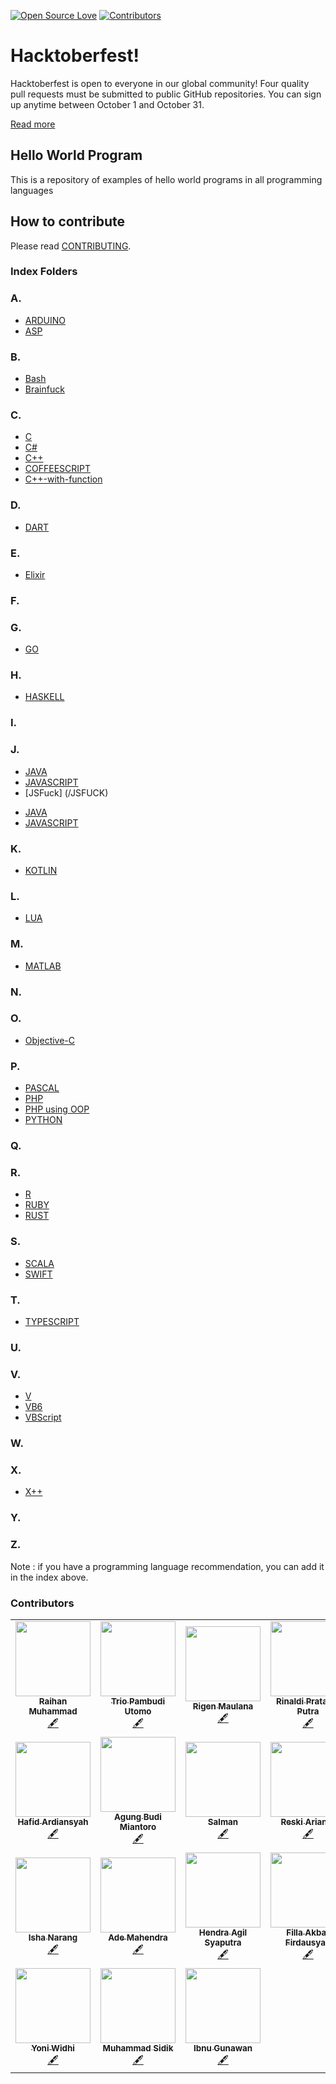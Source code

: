 [![Open Source Love](https://badges.frapsoft.com/os/v1/open-source.png?v=103)](https://github.com/saturdayclass/hello-world-all-programming-language)
[![Contributors](https://img.shields.io/github/contributors/saturdayclass/hello-world-all-programming-language)](https://github.com/saturdayclass/hello-world-all-programming-language/graphs/contributors)

# Hacktoberfest!

Hacktoberfest is open to everyone in our global community! Four quality pull requests must be submitted to public GitHub repositories. You can sign up anytime between October 1 and October 31.

[Read more](https://hacktoberfest.digitalocean.com/faq/)

## Hello World Program

This is a repository of examples of hello world programs in all programming languages

## How to contribute

Please read [CONTRIBUTING](/CONTRIBUTING.md).

### Index Folders

### A.


- [ARDUINO](/ARDUINO)
- [ASP](/ASP)


### B.

- [Bash](/Bash)
- [Brainfuck](/Brainfuck)

### C.
* [C](/C)
* [C#](C%23)
* [C++](/C%2B%2B)
* [COFFEESCRIPT](/CoffeeScript)
* [C++-with-function](/C%2B%2B-with-function)
### D.

- [DART](/DART)

### E.

- [Elixir](/Elixir)

### F.

### G.

- [GO](/GO)

### H.

- [HASKELL](/Haskell)

### I.

### J.

* [JAVA](/JAVA)
* [JAVASCRIPT](/JAVASCRIPT)
* [JSFuck] (/JSFUCK)

- [JAVA](/JAVA)
- [JAVASCRIPT](/JAVASCRIPT)

### K.

- [KOTLIN](/KOTLIN)

### L.

- [LUA](/LUA)

### M.

- [MATLAB](/MATLAB)

### N.

### O.

- [Objective-C](/Objective-C)

### P.

* [PASCAL](/PASCAL)
* [PHP](/PHP)
* [PHP using OOP](/PHP-OOP)
* [PYTHON](/PYTHON)

### Q.

### R.

- [R](/R)
- [RUBY](/RUBY)
- [RUST](/RUST)

### S.

* [SCALA](/SCALA)
* [SWIFT](/SWIFT)

### T.

- [TYPESCRIPT](/TYPESCRIPT)

### U.

### V.

* [V](/V)
* [VB6](/VB6)
* [VBScript](/VBScript)

### W.

### X.

* [X++](/X%2B%2B)

### Y.

### Z.

Note : if you have a programming language recommendation, you can add it in the index above.

### Contributors

<!-- prettier-ignore-start -->
<!-- markdownlint-disable -->
<table>
  <tr>
   <td align="center"><a href="https://github.com/raihan-muhammad"><img src="https://avatars2.githubusercontent.com/u/51007619?v=4" width="120px;" alt=""/><br /><sub><b>Raihan Muhammad</b></sub></a><br /><a href="#content-raihan-muhammad" title="Content">🖋</a></td>
   <td align="center"><a href="https://github.com/triopu"><img src="https://avatars3.githubusercontent.com/u/34916056?v=4" width="120px;" alt=""/><br /><sub><b>Trio Pambudi Utomo</b></sub></a><br /><a href="#content-triop" title="Content">🖋</a></td>
   <td align="center"><a href="https://github.com/rygenzx"><img src="https://avatars3.githubusercontent.com/u/63197023?v=4" width="120px;" alt=""/><br /><sub><b>Rigen Maulana</b></sub></a><br /><a href="#content-rygenzx" title="Content">🖋</a></td>
   <td align="center"><a href="https://github.com/rinaldipratama"><img src="https://avatars0.githubusercontent.com/u/71593600?v=4" width="120px;" alt=""/><br /><sub><b>Rinaldi Pratama Putra</b></sub></a><br /><a href="#content-rinaldipratama" title="Content">🖋</a></td>
   <td align="center"><a href="https://github.com/Atul1409"><img src="https://avatars3.githubusercontent.com/u/63466177?v=4" width="120px;" alt=""/><br /><sub><b>Atul1409</b></sub></a><br /><a href="#content-atul1409" title="Content">🖋</a></td>
   <td align="center"><a href="https://github.com/riyhs"><img src="https://avatars2.githubusercontent.com/u/42972239?v=4" width="120px;" alt=""/><br /><sub><b>Riyaldi Hasan</b></sub></a><br /><a href="#content-riyhs" title="Content">🖋</a></td>
   <td align="center"><a href="https://github.com/muhammad-rizqi"><img src="https://avatars1.githubusercontent.com/u/69310085?v=4" width="120px;" alt=""/><br /><sub><b>Muhammad Rizqi</b></sub></a><br /><a href="#content-riyhs" title="Content">🖋</a></td>

 </tr>
 <tr>
   <td align="center"><a href="https://github.com/hafidardiansyahh"><img src="https://avatars0.githubusercontent.com/u/62227964?v=4" width="120px;" alt=""/><br /><sub><b>Hafid Ardiansyah</b></sub></a><br /><a href="#content-hafidardiansyahh" title="Content">🖋</a></td>
   <td align="center"><a href="https://github.com/agungbudimiantoro"><img src="https://avatars3.githubusercontent.com/u/61444523?v=4" width="120px;" alt=""/><br /><sub><b>Agung Budi Miantoro</b></sub></a><br /><a href="#content-agungbudimiantoro" title="Content">🖋</a></td>
   <td align="center"><a href="https://github.com/SlmnMEDIA"><img src="https://avatars2.githubusercontent.com/u/61409924?v=4" width="120px;" alt=""/><br /><sub><b>Salman</b></sub></a><br /><a href="#content-slmn-media" title="Content">🖋</a></td>
   <td align="center"><a href="https://github.com/tomorisakura"><img src="https://avatars3.githubusercontent.com/u/23102910?v=4" width="120px;" alt=""/><br /><sub><b>Reski Arianto</b></sub></a><br /><a href="#content-tomorisakura" title="Content">🖋</a></td>
   <td align="center"><a href="https://github.com/ronnygunawan"><img src="https://avatars3.githubusercontent.com/u/3048897?v=4" width="120px;" alt=""/><br /><sub><b>Ronny Gunawan</b></sub></a><br /><a href="#content-ronnygunawan" title="Content">🖋</a></td>
   <td align="center"><a href="https://github.com/rianmandala"><img src="https://avatars2.githubusercontent.com/u/60568628?v=4" width="120px;" alt=""/><br /><sub><b>rian mandala</b></sub></a><br /><a href="#content-rianmandala" title="Content">🖋</a></td>
   <td align="center"><a href="https://github.com/rafli-dio"><img src="https://avatars1.githubusercontent.com/u/68155137?v=4" width="120px;" alt=""/><br /><sub><b>Rafli Dio</b></sub></a><br /><a href="#content-rafli-dio" title="Content">🖋</a></td>
 </tr>
 <tr>
   <td align="center"><a href="https://github.com/isha-exe"><img src="https://avatars0.githubusercontent.com/u/70028704?v=4" width="120px;" alt=""/><br /><sub><b>Isha Narang</b></sub></a><br /><a href="#content-isha-exe" title="Content">🖋</a></td>
   <td align="center"><a href="https://github.com/hendradem"><img src="https://avatars3.githubusercontent.com/u/24218186?v=4" width="120px;" alt=""/><br /><sub><b>Ade Mahendra</b></sub></a><br /><a href="#content-hendradem" title="Content">🖋</a></td>
   <td align="center"><a href="https://github.com/hendraaagil"><img src="https://avatars2.githubusercontent.com/u/54741166?v=4" width="120px;" alt=""/><br /><sub><b>Hendra Agil Syaputra</b></sub></a><br /><a href="#content-hendraaagil" title="Content">🖋</a></td>
   <td align="center"><a href="https://github.com/firdausyah22"><img src="https://avatars0.githubusercontent.com/u/39095849?v=4" width="120px;" alt=""/><br /><sub><b>Filla Akbar Firdausyah</b></sub></a><br /><a href="#content-firdausyah22" title="Content">🖋</a></td>
   <td align="center"><a href="https://github.com/elianiva"><img src="https://avatars2.githubusercontent.com/u/51877647?v=4" width="120px;" alt=""/><br /><sub><b>Elianiva</b></sub></a><br /><a href="#content-elianiva" title="Content">🖋</a></td>
   <td align="center"><a href="https://github.com/afdulfauzan"><img src="https://avatars0.githubusercontent.com/u/37241368?v=4" width="120px;" alt=""/><br /><sub><b>Afdul Fauzan</b></sub></a><br /><a href="#content-elianiva" title="Content">🖋</a></td>
   <td align="center"><a href="https://github.com/Zainal21"><img src="https://avatars3.githubusercontent.com/u/48118434?v=4" width="120px;" alt=""/><br /><sub><b>Muhammad Zainal Arifin</b></sub></a><br /><a href="#content-zainal21" title="Content">🖋</a></td>
 </tr>
 <tr>
  <td align="center"><a href="https://github.com/NichiNect"><img src="https://avatars0.githubusercontent.com/u/48024209?s=460&u=935ccdc9612b58b1df89c9942f8028a4f118ff65&v=4" width="120px;" alt=""/><br /><sub><b>Yoni Widhi</b></sub></a><br /><a href="#content-NichiNect" title="Content">🖋</a></td>
  <td align="center"><a href="https://github.com/Muh-Sidik"><img src="https://avatars3.githubusercontent.com/u/52684744?s=460&u=ef07fccc87ddc9c6eaafc894473ec38f7788aade&v=4" width="120px;" alt=""/><br /><sub><b>Muhammad Sidik</b></sub></a><br /><a href="#content-Muh-SIdik" title="Content">🖋</a></td>
  <td align="center"><a href="https://github.com/IbnuGunawanPrayogo"><img src="https://avatars1.githubusercontent.com/u/57023894?v=4" width="120px;" alt=""/><br /><sub><b>Ibnu Gunawan</b></sub></a><br /><a href="#content-riyhs" title="Content">🖋</a></td>
</tr>
<table/>

